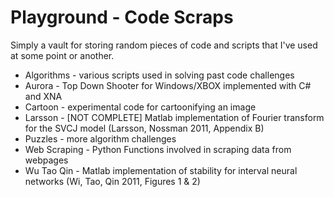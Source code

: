 Playground - Code Scraps
=========

Simply a vault for storing random pieces of code and scripts that I've used at some point or another.

* Algorithms - various scripts used in solving past code challenges
* Aurora - Top Down Shooter for Windows/XBOX implemented with C# and XNA
* Cartoon - experimental code for cartoonifying an image
* Larsson - [NOT COMPLETE] Matlab implementation of Fourier transform for the SVCJ model (Larsson, Nossman 2011, Appendix B)
* Puzzles - more algorithm challenges
* Web Scraping - Python Functions involved in scraping data from webpages
* Wu Tao Qin - Matlab implementation of stability for interval neural networks (Wi, Tao, Qin 2011, Figures 1 & 2)
